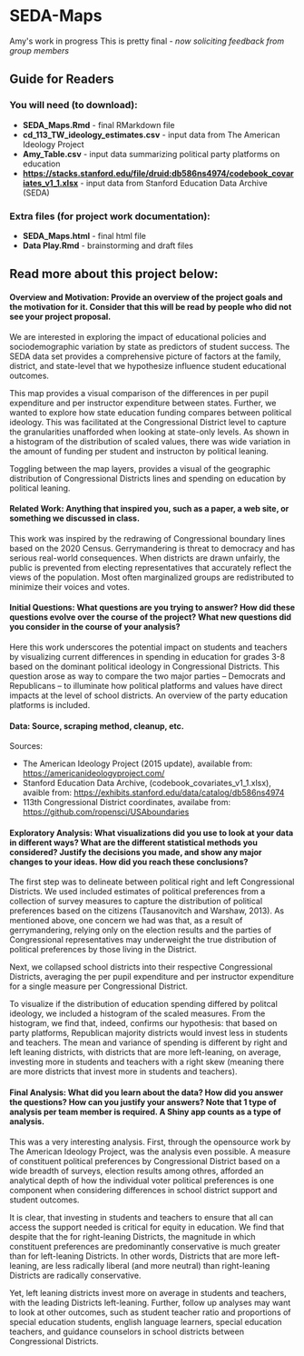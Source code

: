 # SEDA-Maps
Amy's work in progress
This is pretty final - *now soliciting feedback from group members*

## Guide for Readers
### You will need (to download):
- **SEDA_Maps.Rmd** - final RMarkdown file 
- **cd_113_TW_ideology_estimates.csv** - input data from The American Ideology Project
- **Amy_Table.csv** - input data summarizing political party platforms on education
- **https://stacks.stanford.edu/file/druid:db586ns4974/codebook_covariates_v1_1.xlsx** - input data from Stanford Education Data Archive (SEDA)  
### Extra files (for project work documentation):
- **SEDA_Maps.html** - final html file
-  **Data Play.Rmd** - brainstorming and draft files

## Read more about this project below:
#### Overview and Motivation: Provide an overview of the project goals and the motivation for it. Consider that this will be read by people who did not see your project proposal.
We are interested in exploring the impact of educational policies and sociodemographic variation by state as predictors of student success. 
The SEDA data set provides a comprehensive picture of factors at the family, district, and state-level that we hypothesize influence student educational outcomes.

This map provides a visual comparison of the differences in per pupil expenditure and per instructor expenditure between states. Further, we wanted to explore how state education funding compares between political ideology. This was facilitated at the Congressional District level to capture the granularities unafforded when looking at state-only levels. As shown in a histogram of the distribution of scaled values, there was wide variation in the amount of funding per student and instructon by political leaning. 

Toggling between the map layers, provides a visual of the geographic distribution of Congressional Districts lines and spending on education by political leaning.

#### Related Work: Anything that inspired you, such as a paper, a web site, or something we discussed in class.
This work was inspired by the redrawing of Congressional boundary lines based on the 2020 Census. Gerrymandering is threat to democracy and has serious real-world consequences. When districts are drawn unfairly, the public is prevented from electing representatives that accurately reflect the views of the population. Most often marginalized groups are redistributed to minimize their voices and votes. 

#### Initial Questions: What questions are you trying to answer? How did these questions evolve over the course of the project? What new questions did you consider in the course of your analysis?
Here this work underscores the potential impact on students and teachers by visualizing current differences in spending in education for grades 3-8 based on the dominant political ideology in Congressional Districts. This question arose as way to compare the two major parties – Democrats and Republicans – to illuminate how political platforms and values have direct impacts at the level of school districts. An overview of the party education platforms is included. 

#### Data: Source, scraping method, cleanup, etc.
Sources: 
- The American Ideology Project (2015 update), available from: https://americanideologyproject.com/
- Stanford Education Data Archive, (codebook_covariates_v1_1.xlsx), avaible from: https://exhibits.stanford.edu/data/catalog/db586ns4974
- 113th Congressional District coordinates, availabe from: https://github.com/ropensci/USAboundaries

#### Exploratory Analysis: What visualizations did you use to look at your data in different ways? What are the different statistical methods you considered? Justify the decisions you made, and show any major changes to your ideas. How did you reach these conclusions?
The first step was to delineate between political right and left Congressional Districts. We used included estimates of political preferences from a collection of survey measures to capture the distribution of political preferences based on the citizens (Tausanovitch and Warshaw, 2013). As mentioned above, one concern we had was that, as a result of gerrymandering, relying only on the election results and the parties of Congressional representatives may underweight the true distribution of political preferences by those living in the District.

Next, we collapsed school districts into their respective Congressional Districts, averaging the per pupil expenditure and per instructor expenditure for a single measure per Congressional District. 

To visualize if the distribution of education spending differed by politcal ideology, we included a histogram of the scaled measures. From the histogram, we find that, indeed, confirms our hypothesis: that based on party platforms, Republican majority districts would invest less in students and teachers. The mean and variance of spending is different by right and left leaning districts, with districts that are more left-leaning, on average, investing more in students and teachers with a right skew (meaning there are more districts that invest more in students and teachers). 

#### Final Analysis: What did you learn about the data? How did you answer the questions? How can you justify your answers? Note that 1 type of analysis per team member is required. A Shiny app counts as a type of analysis.
This was a very interesting analysis. First, through the opensource work by The American Ideology Project, was the analysis even possible. A measure of constituent political preferences by Congressional District based on a wide breadth of surveys, election results among othres, afforded an analytical depth of how the individual voter political preferences is one component when considering differences in school district support and student outcomes.

It is clear, that investing in students and teachers to ensure that all can access the support needed is critical for equity in education. We find that despite that the for right-leaning Districts, the magnitude in which constituent preferences are predominantly conservative is much greater than for left-leaning Districts. In other words, Districts that are more left-leaning, are less radically liberal (and more neutral) than right-leaning Districts are radically conservative.

Yet, left leaning districts invest more on average in students and teachers, with the leading Districts left-leaning.
Further, follow up analyses may want to look at other outcomes, such as student teacher ratio and proportions of special education students, english language learners, special education teachers, and guidance counselors in school districts between Congressional Districts. 
